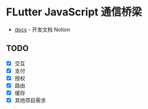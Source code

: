 # FLutter JavaScript 通信桥梁


- [docs](https://crocus-cemetery-6ac.notion.site/Flutter-To-JSBridge-d0b7e9d77c3a416d96413c1256d72a4b) - 开发文档 Notion


## TODO

- [x] 交互
- [x] 支付
- [x] 授权
- [x] 路由
- [x] 缓存
- [x] 其他项目需求